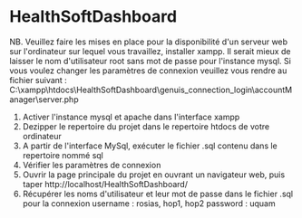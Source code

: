 # HealthSoftDashboard
NB. Veuillez faire les mises en place pour la disponibilité d'un serveur web sur l'ordinateur sur lequel vous travaillez, installer xampp. Il serait mieux de laisser le nom d'utilisateur root sans mot de passe pour l'instance mysql. Si vous voulez changer les paramètres de connexion veuillez vous rendre au fichier suivant : C:\xampp\htdocs\HealthSoftDashboard\genuis_connection_login\accountManager\server.php
1. Activer l'instance mysql et apache dans l'interface xampp
2. Dezipper le repertoire du projet dans le repertoire htdocs de votre ordinateur
3. A partir de l'interface MySql, exécuter le fichier .sql contenu dans le repertoire nommé sql
4. Vérifier les paramètres de connexion
5. Ouvrir la page principale du projet en ouvrant un navigateur web, puis taper http://localhost/HealthSoftDashboard/
6. Récupérer les noms d'utilisateur et leur mot de passe dans le fichier .sql pour la connexion
username : rosias, hop1, hop2
password : uquam

